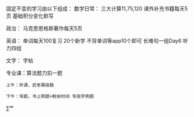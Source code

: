 固定不变的学习由以下组成：
数学日常：
	三大计算11,75,120
课外补充书籍每天5页
基础积分变化默写

政治：
马克思恩格斯著作每天5页

英语：
	单词每天100复习
	20个新学
	不背单词等app10个即可
	长难句一组Day6
	听力四组

文字：
字帖

专业课：算法题力扣一题


	上午：听课，武老幂级数

	下午：写题，书上例题+剩余时间 写张宇例题

$\sum^\infty$